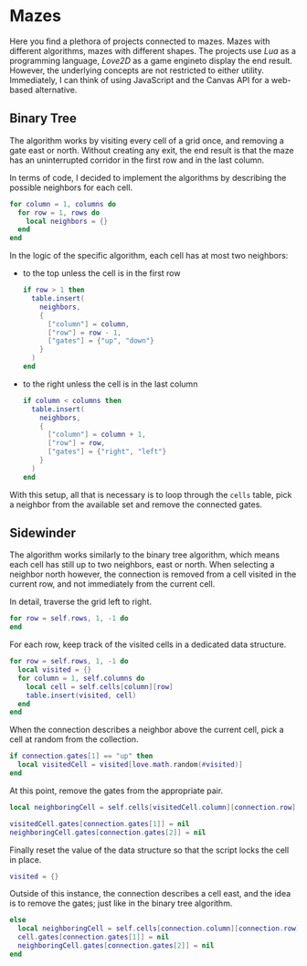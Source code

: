 # Mazes

Here you find a plethora of projects connected to mazes. Mazes with different algorithms, mazes with different shapes. The projects use _Lua_ as a programming language, _Love2D_ as a game engineto display the end result. However, the underlying concepts are not restricted to either utility. Immediately, I can think of using JavaScript and the Canvas API for a web-based alternative.

## Binary Tree

The algorithm works by visiting every cell of a grid once, and removing a gate east or north. Without creating any exit, the end result is that the maze has an uninterrupted corridor in the first row and in the last column.

In terms of code, I decided to implement the algorithms by describing the possible neighbors for each cell.

```lua
for column = 1, columns do
  for row = 1, rows do
    local neighbors = {}
  end
end
```

In the logic of the specific algorithm, each cell has at most two neighbors:

- to the top unless the cell is in the first row

  ```lua
  if row > 1 then
    table.insert(
      neighbors,
      {
        ["column"] = column,
        ["row"] = row - 1,
        ["gates"] = {"up", "down"}
      }
    )
  end
  ```

- to the right unless the cell is in the last column

  ```lua
  if column < columns then
    table.insert(
      neighbors,
      {
        ["column"] = column + 1,
        ["row"] = row,
        ["gates"] = {"right", "left"}
      }
    )
  end
  ```

With this setup, all that is necessary is to loop through the `cells` table, pick a neighbor from the available set and remove the connected gates.

## Sidewinder

The algorithm works similarly to the binary tree algorithm, which means each cell has still up to two neighbors, east or north. When selecting a neighbor north however, the connection is removed from a cell visited in the current row, and not immediately from the current cell.

In detail, traverse the grid left to right.

```lua
for row = self.rows, 1, -1 do
end
```

For each row, keep track of the visited cells in a dedicated data structure.

```lua
for row = self.rows, 1, -1 do
  local visited = {}
  for column = 1, self.columns do
    local cell = self.cells[column][row]
    table.insert(visited, cell)
  end
end
```

When the connection describes a neighbor above the current cell, pick a cell at random from the collection.

```lua
if connection.gates[1] == "up" then
  local visitedCell = visited[love.math.random(#visited)]
end
```

At this point, remove the gates from the appropriate pair.

```lua
local neighboringCell = self.cells[visitedCell.column][connection.row]

visitedCell.gates[connection.gates[1]] = nil
neighboringCell.gates[connection.gates[2]] = nil
```

Finally reset the value of the data structure so that the script locks the cell in place.

```lua
visited = {}
```

Outside of this instance, the connection describes a cell east, and the idea is to remove the gates; just like in the binary tree algorithm.

```lua
else
  local neighboringCell = self.cells[connection.column][connection.row]
  cell.gates[connection.gates[1]] = nil
  neighboringCell.gates[connection.gates[2]] = nil
end
```
